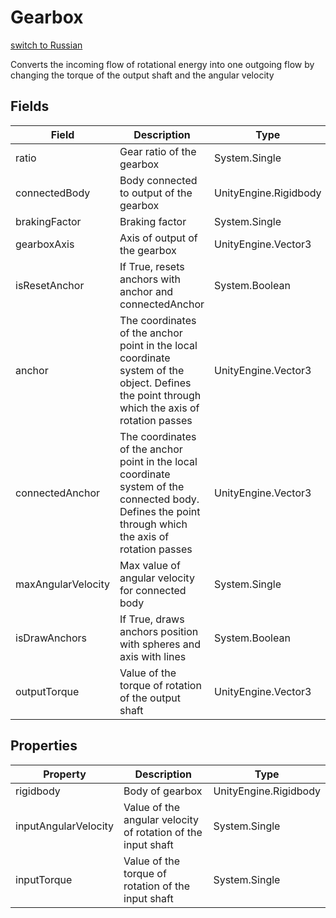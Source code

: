 # Gearbox
[switch to Russian](/ScriptingAPI/ru/Mechanics/Gearbox.cs.md)

Converts the incoming flow of rotational energy into one outgoing flow by changing the torque of the output shaft and the angular velocity

## Fields
| Field | Description | Type |
|--|--|--|
|ratio|     Gear ratio of the gearbox|System.Single|
|connectedBody|     Body connected to output of the gearbox|UnityEngine.Rigidbody|
|brakingFactor|     Braking factor|System.Single|
|gearboxAxis|     Axis of output of the gearbox|UnityEngine.Vector3|
|isResetAnchor|     If True, resets anchors with anchor and connectedAnchor|System.Boolean|
|anchor|The coordinates of the anchor point in the local coordinate system of the object. Defines the point through which the axis of rotation passes|UnityEngine.Vector3|
|connectedAnchor|The coordinates of the anchor point in the local coordinate system of the connected body. Defines the point through which the axis of rotation passes|UnityEngine.Vector3|
|maxAngularVelocity|     Max value of angular velocity for connected body|System.Single|
|isDrawAnchors|     If True, draws anchors position with spheres and axis with lines|System.Boolean|
|outputTorque|     Value of the torque of rotation of the output shaft|UnityEngine.Vector3|
## Properties
| Property | Description | Type |
|--|--|--|
|rigidbody|     Body of gearbox|UnityEngine.Rigidbody|
|inputAngularVelocity|     Value of the angular velocity of rotation of the input shaft|System.Single|
|inputTorque|     Value of the torque of rotation of the input shaft|System.Single|
